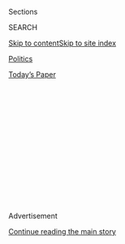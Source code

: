 <div id="app">

<div>

<div>

<div>

<div class="NYTAppHideMasthead css-1q2w90k e1suatyy0">

<div class="section css-ui9rw0 e1suatyy2">

<div class="css-eph4ug er09x8g0">

<div class="css-6n7j50">

</div>

<span class="css-1dv1kvn">Sections</span>

<div class="css-10488qs">

<span class="css-1dv1kvn">SEARCH</span>

</div>

[Skip to content](#site-content)[Skip to site
index](#site-index)

</div>

<div id="masthead-section-label" class="css-1wr3we4 eaxe0e00">

[Politics](https://www.nytimes.com/section/politics)

</div>

<div class="css-10698na e1huz5gh0">

</div>

</div>

<div id="masthead-bar-one" class="section hasLinks css-15hmgas e1csuq9d3">

<div class="css-uqyvli e1csuq9d0">

</div>

<div class="css-1uqjmks e1csuq9d1">

</div>

<div class="css-9e9ivx">

[](https://myaccount.nytimes.com/auth/login?response_type=cookie&client_id=vi)

</div>

<div class="css-1bvtpon e1csuq9d2">

[Today’s
Paper](https://www.nytimes.com/section/todayspaper)

</div>

</div>

</div>

</div>

<div data-aria-hidden="false">

<div id="site-content" data-role="main">

<div>

<div class="css-1aor85t" style="opacity:0.000000001;z-index:-1;visibility:hidden">

<div class="css-1hqnpie">

<div class="css-epjblv">

<span class="css-17xtcya">[Politics](/section/politics)</span><span class="css-x15j1o">|</span><span class="css-fwqvlz">Republican
Senators Vote to Formally Silence Elizabeth
Warren</span>

</div>

<div class="css-k008qs">

<div class="css-1iwv8en">

<span class="css-18z7m18"></span>

<div>

</div>

</div>

<span class="css-1n6z4y">https://nyti.ms/2k0Qdrp</span>

<div class="css-1705lsu">

<div class="css-4xjgmj">

<div class="css-4skfbu" data-role="toolbar" data-aria-label="Social Media Share buttons, Save button, and Comments Panel with current comment count" data-testid="share-tools">

  - 
  - 
  - 
  - 
    
    <div class="css-6n7j50">
    
    </div>

  - 
  - 

</div>

</div>

</div>

</div>

</div>

</div>

<div class="css-13pd83m">

</div>

<div id="top-wrapper" class="css-1sy8kpn">

<div id="top-slug" class="css-l9onyx">

Advertisement

</div>

[Continue reading the main
story](#after-top)

<div class="ad top-wrapper" style="text-align:center;height:100%;display:block;min-height:250px">

<div id="top" class="place-ad" data-position="top" data-size-key="top">

</div>

</div>

<div id="after-top">

</div>

</div>

<div id="sponsor-wrapper" class="css-1hyfx7x">

<div id="sponsor-slug" class="css-19vbshk">

Supported by

</div>

[Continue reading the main
story](#after-sponsor)

<div id="sponsor" class="ad sponsor-wrapper" style="text-align:center;height:100%;display:block">

</div>

<div id="after-sponsor">

</div>

</div>

<div class="css-1vkm6nb ehdk2mb0">

# Republican Senators Vote to Formally Silence Elizabeth Warren

</div>

![<span class="css-16f3y1r e13ogyst0">Senator Elizabeth Warren was
accused of impugning a peer when she condemned Senator Jeff Sessions’s
nomination for attorney general while reading a letter from Coretta
Scott King on the Senate
floor.</span><span class="css-cch8ym"><span class="css-1dv1kvn">Credit</span><span class="css-cnj6d5 e1z0qqy90" itemprop="copyrightHolder"><span class="css-1ly73wi e1tej78p0">Credit...</span><span>Stephen
Crowley/The New York
Times</span></span></span>](https://static01.nyt.com/images/2017/02/07/us/08warren-mobile/08warren-mobile-videoSixteenByNine3000-v3.jpg)

<div class="css-xt80pu e12qa4dv0">

<div class="css-18e8msd">

<div class="css-vp77d3 epjyd6m0">

<div class="css-1baulvz">

By [<span class="css-1baulvz last-byline" itemprop="name">Matt
Flegenheimer</span>](http://www.nytimes.com/by/matt-flegenheimer)

</div>

</div>

  - Feb. 7,
    2017

  - 
    
    <div class="css-4xjgmj">
    
    <div class="css-d8bdto" data-role="toolbar" data-aria-label="Social Media Share buttons, Save button, and Comments Panel with current comment count" data-testid="share-tools">
    
      - 
      - 
      - 
      - 
        
        <div class="css-6n7j50">
        
        </div>
    
      - 
      - 
    
    </div>
    
    </div>

</div>

</div>

<div class="section meteredContent css-1r7ky0e" name="articleBody" itemprop="articleBody">

<div class="css-1fanzo5 StoryBodyCompanionColumn">

<div class="css-53u6y8">

WASHINGTON — Republican senators voted on Tuesday to formally silence a
Democratic colleague for impugning a peer, Senator Jeff Sessions of
Alabama, by condemning his nomination for attorney general while
[reading a letter from Coretta Scott
King](https://www.documentcloud.org/documents/3259988-Scott-King-1986-Letter-and-Testimony-Signed.html#document/p1).

Senator Elizabeth Warren, Democrat of Massachusetts, had been holding
forth on the Senate floor on the eve of Mr. Sessions’s expected
confirmation vote, reciting a 1986 letter from Mrs. King that criticized
Mr. Sessions’s record on civil rights.

Sensing a stirring beside her a short while later, Ms. Warren stopped
herself and scanned the chamber.

Across the room, Senator Mitch McConnell, the majority leader, had
stepped forward with an objection, setting off an extraordinary
confrontation in the Capitol and silencing a colleague, procedurally, in
the throes of a contentious debate over President Trump’s cabinet
nominee.

</div>

</div>

<div class="css-1fanzo5 StoryBodyCompanionColumn">

<div class="css-53u6y8">

“The senator has impugned the motives and conduct of our colleague from
Alabama, as warned by the chair,” Mr. McConnell began, alluding to Mrs.
King’s letter, which accused Mr. Sessions of using “the awesome power of
his office to chill the free exercise of the vote by black citizens.”

Mr. McConnell called the Senate to order under what is known as [Rule
XIX](http://www.rules.senate.gov/public/index.cfm?p=RuleXIX), which
prohibits debating senators from ascribing “to another senator or to
other senators any conduct or motive unworthy or unbecoming a senator.”

When Mr. McConnell concluded, Ms. Warren said she was “surprised that
the words of [Coretta Scott
King](http://www.nytimes.com/2006/01/31/national/coretta-scott-king-78-widow-of-dr-martin-luther-king-jr-dies.html)
are not suitable for debate in the United States Senate.” She asked to
continue her remarks.

Mr. McConnell objected.

“Objection is heard,” said Senator Steve Daines, Republican of Montana,
who was presiding in the chamber at the time. “The senator will take her
seat.”

The debate appeared to center, in part, on whether the rule allowed
exemptions for quoted remarks — Ms. Warren had been reading directly
from the letter from Mrs. King, the widow of the Rev. Dr. Martin Luther
King Jr. — to demean a sitting senator.

</div>

</div>

<div class="css-1fanzo5 StoryBodyCompanionColumn">

<div class="css-53u6y8">

In a party-line vote, 49 to 43, senators upheld Mr. Daines’s decision,
forcing Ms. Warren into silence, at least on the Senate floor, until the
showdown over Mr. Sessions’s nomination is complete. He is expected to
be confirmed on Wednesday.

Immediately, Democrats took up Ms. Warren’s cause, urging on social
media for Republicans to “\#LetLizSpeak.” Ms. Warren [said on
Twitter](https://twitter.com/SenWarren/status/829140554109820928) that
Mr. McConnell had “silenced Mrs. King’s voice” on the Senate floor, to
say nothing of “millions who are afraid & appalled by what’s happening
in our country.” Within hours of being shut down on the Senate floor,
Ms. Warren read the letter from Mrs. King on
[Facebook](https://www.facebook.com/senatorelizabethwarren/videos/vb.131559043673264/724337794395383/?type=2&theater&notif_t=live_video_interaction&notif_id=1486526408091711),
attracting more than two million views — an audience she would have been
unlikely to match on C-Span, if she had been permitted to continue
speaking in the chamber.

Democrats argued that Mr. McConnell was enforcing the rule selectively,
citing examples of Republicans appearing to test the boundaries of Rule
XIX. In one instance from 2015, Senator Ted Cruz of Texas accused Mr.
McConnell of lying “over and over and over again.” In another, last
year, Senator Tom Cotton of Arkansas described the “cancerous
leadership” of Senator Harry Reid, the former Democratic leader.

Republicans accused Ms. Warren of violating the rule repeatedly, saying
she had been warned before Mr. McConnell’s objection. Senator John
Cornyn, Republican of Texas, suggested that Ms. Warren had been rebuked
over “a quotation from Senator Ted Kennedy that called the nominee a
disgrace to the Justice Department.”

“Our colleagues want to try to make this all about Coretta Scott King,
and it is not,” he said.

But when Senator Chuck Schumer, the Democratic leader, sought
clarification, he was informed that while a warning was issued over the
letter from Mr. Kennedy, the ruling itself hinged on Mrs. King’s letter.
That judgment came from Senator Mike Rounds, Republican of South Dakota,
who had taken over as the presiding officer.

In either event, Republicans suggested, the episode spoke to Democrats’
inability to accept the results of the 2016 election — and, more
narrowly, to adhere to the rules of a body where decorum has often
fallen away.

</div>

</div>

<div class="css-1fanzo5 StoryBodyCompanionColumn">

<div class="css-53u6y8">

“She was warned,” Mr. McConnell said of Ms. Warren. “She was given an
explanation. Nevertheless, she persisted.”

Democrats planned to hold the floor into the wee hours of Wednesday to
protest Mr. Sessions’s nomination.

</div>

</div>

</div>

<div>

</div>

<div>

</div>

<div>

</div>

<div>

<div id="bottom-wrapper" class="css-1ede5it">

<div id="bottom-slug" class="css-l9onyx">

Advertisement

</div>

[Continue reading the main
story](#after-bottom)

<div id="bottom" class="ad bottom-wrapper" style="text-align:center;height:100%;display:block;min-height:90px">

</div>

<div id="after-bottom">

</div>

</div>

</div>

</div>

</div>

## Site Index

<div>

</div>

## Site Information Navigation

  - [© <span>2020</span> <span>The New York Times
    Company</span>](https://help.nytimes.com/hc/en-us/articles/115014792127-Copyright-notice)

<!-- end list -->

  - [NYTCo](https://www.nytco.com/)
  - [Contact
    Us](https://help.nytimes.com/hc/en-us/articles/115015385887-Contact-Us)
  - [Work with us](https://www.nytco.com/careers/)
  - [Advertise](https://nytmediakit.com/)
  - [T Brand Studio](http://www.tbrandstudio.com/)
  - [Your Ad
    Choices](https://www.nytimes.com/privacy/cookie-policy#how-do-i-manage-trackers)
  - [Privacy](https://www.nytimes.com/privacy)
  - [Terms of
    Service](https://help.nytimes.com/hc/en-us/articles/115014893428-Terms-of-service)
  - [Terms of
    Sale](https://help.nytimes.com/hc/en-us/articles/115014893968-Terms-of-sale)
  - [Site
    Map](https://spiderbites.nytimes.com)
  - [Help](https://help.nytimes.com/hc/en-us)
  - [Subscriptions](https://www.nytimes.com/subscription?campaignId=37WXW)

</div>

</div>

</div>

</div>
